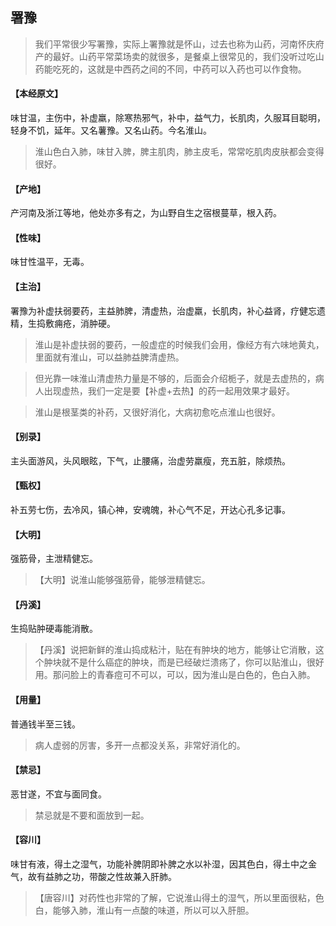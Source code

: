 ## 署豫

> 我们平常很少写署豫，实际上署豫就是怀山，过去也称为山药，河南怀庆府产的最好。山药平常菜场卖的就很多，是餐桌上很常见的，我们没听过吃山药能吃死的，这就是中西药之间的不同，中药可以入药也可以作食物。

#### 【本经原文】
味甘温，主伤中，补虚羸，除寒热邪气，补中，益气力，长肌肉，久服耳目聪明，轻身不饥，延年。又名薯豫。又名山药。今名淮山。

> 淮山色白入肺，味甘入脾，脾主肌肉，肺主皮毛，常常吃肌肉皮肤都会变得很好。

#### 【产地】
产河南及浙江等地，他处亦多有之，为山野自生之宿根蔓草，根入药。
#### 【性味】
味甘性温平，无毒。
#### 【主治】
署豫为补虚扶弱要药，主益肺脾，清虚热，治虚羸，长肌肉，补心益肾，疗健忘遗精，生捣敷痈疮，消肿硬。

> 淮山是补虚扶弱的要药，一般虚症的时候我们会用，像经方有六味地黄丸，里面就有淮山，可以益肺益脾清虚热。

> 但光靠一味淮山清虚热力量是不够的，后面会介绍栀子，就是去虚热的，病人出现虚热，我们一定是要【补虚+去热】的药一起用效果才最好。

> 淮山是根茎类的补药，又很好消化，大病初愈吃点淮山也很好。

#### 【别录】
主头面游风，头风眼眩，下气，止腰痛，治虚劳羸瘦，充五脏，除烦热。
#### 【甄权】
补五劳七伤，去冷风，镇心神，安魂魄，补心气不足，开达心孔多记事。
#### 【大明】
强筋骨，主泄精健忘。

> 【大明】说淮山能够强筋骨，能够泄精健忘。

#### 【丹溪】
生捣贴肿硬毒能消散。

> 【丹溪】说把新鲜的淮山捣成粘汁，贴在有肿块的地方，能够让它消散，这个肿块就不是什么癌症的肿块，而是已经破烂溃疡了，你可以贴淮山，很好用。那问脸上的青春痘可不可以，可以，因为淮山是白色的，色白入肺。

#### 【用量】
普通钱半至三钱。

> 病人虚弱的厉害，多开一点都没关系，非常好消化的。

#### 【禁忌】
恶甘遂，不宜与面同食。

> 禁忌就是不要和面放到一起。

#### 【容川】
味甘有液，得土之湿气，功能补脾阴即补脾之水以补湿，因其色白，得土中之金气，故有益肺之功，带酸之性故兼入肝肺。

> 【唐容川】对药性也非常的了解，它说淮山得土的湿气，所以里面很粘，色白，能够入肺，淮山有一点酸的味道，所以可以入肝胆。